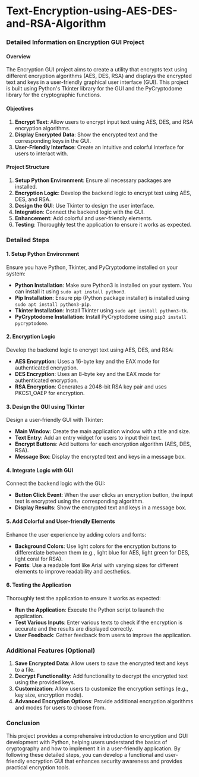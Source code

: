 # Text-Encryption-using-AES-DES-and-RSA-Algorithm


### Detailed Information on Encryption GUI Project

#### Overview
The Encryption GUI project aims to create a utility that encrypts text using different encryption algorithms (AES, DES, RSA) and displays the encrypted text and keys in a user-friendly graphical user interface (GUI). This project is built using Python's Tkinter library for the GUI and the PyCryptodome library for the cryptographic functions.

#### Objectives
1. **Encrypt Text**: Allow users to encrypt input text using AES, DES, and RSA encryption algorithms.
2. **Display Encrypted Data**: Show the encrypted text and the corresponding keys in the GUI.
3. **User-Friendly Interface**: Create an intuitive and colorful interface for users to interact with.

#### Project Structure
1. **Setup Python Environment**: Ensure all necessary packages are installed.
2. **Encryption Logic**: Develop the backend logic to encrypt text using AES, DES, and RSA.
3. **Design the GUI**: Use Tkinter to design the user interface.
4. **Integration**: Connect the backend logic with the GUI.
5. **Enhancement**: Add colorful and user-friendly elements.
6. **Testing**: Thoroughly test the application to ensure it works as expected.

### Detailed Steps

#### 1. Setup Python Environment
Ensure you have Python, Tkinter, and PyCryptodome installed on your system:

- **Python Installation**: Make sure Python3 is installed on your system. You can install it using `sudo apt install python3`.
- **Pip Installation**: Ensure pip (Python package installer) is installed using `sudo apt install python3-pip`.
- **Tkinter Installation**: Install Tkinter using `sudo apt install python3-tk`.
- **PyCryptodome Installation**: Install PyCryptodome using `pip3 install pycryptodome`.

#### 2. Encryption Logic
Develop the backend logic to encrypt text using AES, DES, and RSA:

- **AES Encryption**: Uses a 16-byte key and the EAX mode for authenticated encryption.
- **DES Encryption**: Uses an 8-byte key and the EAX mode for authenticated encryption.
- **RSA Encryption**: Generates a 2048-bit RSA key pair and uses PKCS1_OAEP for encryption.

#### 3. Design the GUI using Tkinter
Design a user-friendly GUI with Tkinter:

- **Main Window**: Create the main application window with a title and size.
- **Text Entry**: Add an entry widget for users to input their text.
- **Encrypt Buttons**: Add buttons for each encryption algorithm (AES, DES, RSA).
- **Message Box**: Display the encrypted text and keys in a message box.

#### 4. Integrate Logic with GUI
Connect the backend logic with the GUI:

- **Button Click Event**: When the user clicks an encryption button, the input text is encrypted using the corresponding algorithm.
- **Display Results**: Show the encrypted text and keys in a message box.

#### 5. Add Colorful and User-friendly Elements
Enhance the user experience by adding colors and fonts:

- **Background Colors**: Use light colors for the encryption buttons to differentiate between them (e.g., light blue for AES, light green for DES, light coral for RSA).
- **Fonts**: Use a readable font like Arial with varying sizes for different elements to improve readability and aesthetics.

#### 6. Testing the Application
Thoroughly test the application to ensure it works as expected:

- **Run the Application**: Execute the Python script to launch the application.
- **Test Various Inputs**: Enter various texts to check if the encryption is accurate and the results are displayed correctly.
- **User Feedback**: Gather feedback from users to improve the application.

### Additional Features (Optional)
1. **Save Encrypted Data**: Allow users to save the encrypted text and keys to a file.
2. **Decrypt Functionality**: Add functionality to decrypt the encrypted text using the provided keys.
3. **Customization**: Allow users to customize the encryption settings (e.g., key size, encryption mode).
4. **Advanced Encryption Options**: Provide additional encryption algorithms and modes for users to choose from.

### Conclusion
This project provides a comprehensive introduction to encryption and GUI development with Python, helping users understand the basics of cryptography and how to implement it in a user-friendly application. By following these detailed steps, you can develop a functional and user-friendly encryption GUI that enhances security awareness and provides practical encryption tools.
